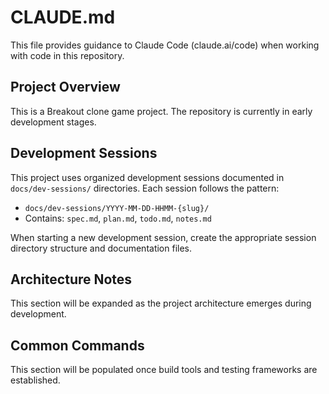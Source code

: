 # CLAUDE.md

This file provides guidance to Claude Code (claude.ai/code) when working with code in this repository.

## Project Overview

This is a Breakout clone game project. The repository is currently in early development stages.

## Development Sessions

This project uses organized development sessions documented in `docs/dev-sessions/` directories. Each session follows the pattern:
- `docs/dev-sessions/YYYY-MM-DD-HHMM-{slug}/`
- Contains: `spec.md`, `plan.md`, `todo.md`, `notes.md`

When starting a new development session, create the appropriate session directory structure and documentation files.

## Architecture Notes

This section will be expanded as the project architecture emerges during development.

## Common Commands

This section will be populated once build tools and testing frameworks are established.